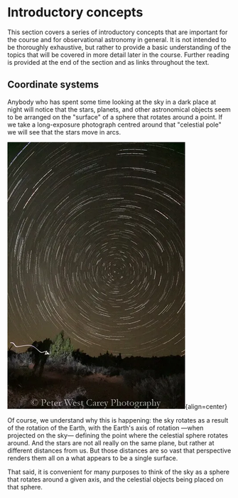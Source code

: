 # Introductory concepts

This section covers a series of introductory concepts that are important for the course and for observational astronomy in general. It is not intended to be thoroughly exhaustive, but rather to provide a basic understanding of the topics that will be covered in more detail later in the course. Further reading is provided at the end of the section and as links throughout the text.

## Coordinate systems

Anybody who has spent some time looking at the sky in a dark place at night will notice that the stars, planets, and other astronomical objects seem to be arranged on the "surface" of a sphere that rotates around a point. If we take a long-exposure photograph centred around that "celestial pole" we will see that the stars move in arcs.

![North star traces](images/north-star-traces.png){align=center}

Of course, we understand why this is happening: the sky rotates as a result of the rotation of the Earth, with the Earth's axis of rotation —when projected on the sky— defining the point where the celestial sphere rotates around. And the stars are not all really on the same plane, but rather at different distances from us. But those distances are so vast that perspective renders them all on a what appears to be a single surface.

That said, it is convenient for many purposes to think of the sky as a sphere that rotates around a given axis, and the celestial objects being placed on that sphere.
